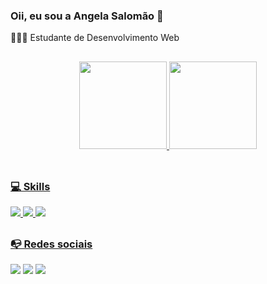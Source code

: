 ### Oii, eu sou a Angela Salomão 👋

👩🏻‍💻 Estudante de Desenvolvimento Web
##
<div align="center">
  <a href="https://github.com/angelasalomao">
  <img height="140em" src="https://github-readme-stats.vercel.app/api?username=angelasalomao&show_icons=true&theme=dracula&include_all_commits=true&count_private=true"/>
  <img height="140em" src="https://github-readme-stats.vercel.app/api/top-langs/?username=angelasalomao&layout=compact&langs_count=7&theme=dracula"/>
</div>
<div style="display: inline_block"><br>  
  
  ## 
  
  ### 💻 Skills
  <img src="https://img.shields.io/badge/Shell_Script-121011?style=for-the-badge&logo=gnu-bash&logoColor=white">
  <img src="https://img.shields.io/badge/HTML5-E34F26?style=for-the-badge&logo=html5&logoColor=white">
  <img src="https://img.shields.io/badge/CSS3-1572B6?style=for-the-badge&logo=css3&logoColor=white">
</div>
  
  ##
  
  ### 📭 Redes sociais  
<div>
  <a href="https://www.linkedin.com/in/angela-salomao/" target="_blank"><img src="https://img.shields.io/badge/-LinkedIn-%230077B5?style=for-the-badge&logo=linkedin&logoColor=white" target="_blank"></a>
  <a href="https://www.instagram.com/angelasalomao_/" target="_blank"><img src="https://img.shields.io/badge/-Instagram-%23E4405F?style=for-the-badge&logo=instagram&logoColor=white" target="_blank"></a>
  <a href = "https://twitter.com/angelasalomao_"><img src="https://img.shields.io/badge/Twitter-1DA1F2?style=for-the-badge&logo=twitter&logoColor=white" target="_blank"></a>
  
